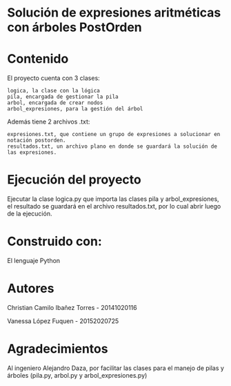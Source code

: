 # Solución de expresiones aritméticas con árboles PostOrden

# Contenido
El proyecto cuenta con 3 clases:

    logica, la clase con la lógica
    pila, encargada de gestionar la pila
    arbol, encargada de crear nodos
    arbol_expresiones, para la gestión del árbol
    
Además tiene 2 archivos .txt:
    
    expresiones.txt, que contiene un grupo de expresiones a solucionar en notación postorden.
    resultados.txt, un archivo plano en donde se guardará la solución de las expresiones.
    
# Ejecución del proyecto
Ejecutar la clase logica.py que importa las clases pila y arbol_expresiones, el resultado se guardará en el archivo resultados.txt, por lo cual abrir luego de la ejecución.

# Construido con:
El lenguaje Python

# Autores
Christian Camilo Ibañez Torres - 20141020116

Vanessa López Fuquen - 20152020725

# Agradecimientos
Al ingeniero Alejandro Daza, por facilitar las clases para el manejo de pilas y árboles (pila.py, arbol.py y arbol_expresiones.py)

